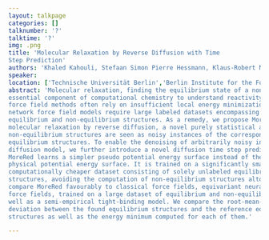 ```yaml
---
layout: talkpage
categories: []
talknumber: '?'
talktime: '?'
img: .png
title: 'Molecular Relaxation by Reverse Diffusion with Time
Step Prediction'
authors: 'Khaled Kahouli, Stefaan Simon Pierre Hessmann, Klaus-Robert Müller, Shinichi Nakajima, Stefan Gugler, Niklas Wolf Andreas Gebauer'
speaker: 
location: ['Technische Universität Berlin','Berlin Institute for the Foundations of Learning and Data']
abstract: 'Molecular relaxation, finding the equilibrium state of a non-equilibrium structure, is an
essential component of computational chemistry to understand reactivity. Classical
force field methods often rely on insufficient local energy minimization, while neural
network force field models require large labeled datasets encompassing both
equilibrium and non-equilibrium structures. As a remedy, we propose MoreRed,
molecular relaxation by reverse diffusion, a novel purely statistical approach where
non-equilibrium structures are seen as noisy instances of the corresponding
equilibrium structures. To enable the denoising of arbitrarily noisy inputs using a
diffusion model, we further introduce a novel diffusion time step predictor. Notably,
MoreRed learns a simpler pseudo potential energy surface instead of the complex
physical potential energy surface. It is trained on a significantly smaller and therefore
computationally cheaper dataset consisting of solely unlabeled equilibrium
structures, avoiding the computation of non-equilibrium structures altogether. We
compare MoreRed favourably to classical force fields, equivariant neural network
force fields, trained on a large dataset of equilibrium and non-equilibrium data, as
well as a semi-empirical tight-binding model. We compare the root-mean-square
deviation between the found equilibrium structures and the reference equilibrium
structures as well as the energy minimum computed for each of them.'

---
```

